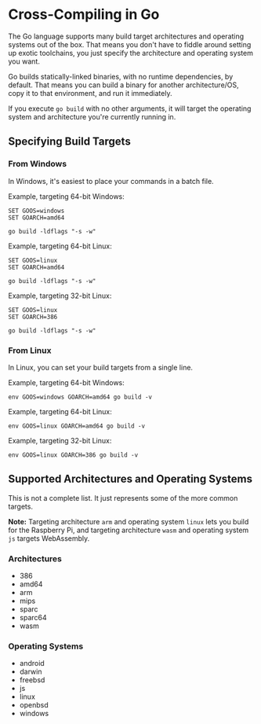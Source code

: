 # Cross-Compiling in Go

The Go language supports many build target architectures and operating systems out of the box.  That means you don't have to fiddle around setting up exotic toolchains, you just specify the architecture and operating system you want.

Go builds statically-linked binaries, with no runtime dependencies, by default.  That means you can build a binary for another architecture/OS, copy it to that environment, and run it immediately.

If you execute `go build` with no other arguments, it will target the operating system and architecture you're currently running in.

## Specifying Build Targets

### From Windows

In Windows, it's easiest to place your commands in a batch file.

Example, targeting 64-bit Windows:

```
SET GOOS=windows
SET GOARCH=amd64

go build -ldflags "-s -w"
```

Example, targeting 64-bit Linux:

```
SET GOOS=linux
SET GOARCH=amd64

go build -ldflags "-s -w"
```

Example, targeting 32-bit Linux:

```
SET GOOS=linux
SET GOARCH=386

go build -ldflags "-s -w"
```

### From Linux

In Linux, you can set your build targets from a single line.

Example, targeting 64-bit Windows:

```
env GOOS=windows GOARCH=amd64 go build -v
```

Example, targeting 64-bit Linux:

```
env GOOS=linux GOARCH=amd64 go build -v
```

Example, targeting 32-bit Linux:

```
env GOOS=linux GOARCH=386 go build -v
```

## Supported Architectures and Operating Systems

This is not a complete list.  It just represents some of the more common targets.

**Note:**  Targeting architecture `arm` and operating system `linux` lets you build for the Raspberry Pi, and targeting architecture `wasm` and operating system `js` targets WebAssembly.

### Architectures

* 386
* amd64
* arm
* mips
* sparc
* sparc64
* wasm

### Operating Systems

* android
* darwin
* freebsd
* js
* linux
* openbsd
* windows

